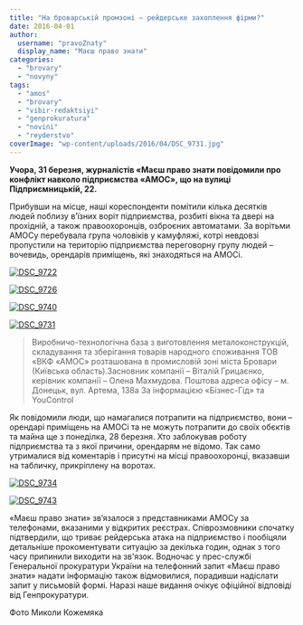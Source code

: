```yaml
---
title: "На броварській промзоні – рейдерське захоплення фірми?"
date: 2016-04-01
author: 
  username: "pravoZnaty"
  display_name: "Маєш право знати"
categories: 
  - "brovary"
  - "novyny"
tags: 
  - "amos"
  - "brovary"
  - "vibir-redaktsiyi"
  - "genprokuratura"
  - "novini"
  - "reyderstvo"
coverImage: "wp-content/uploads/2016/04/DSC_9731.jpg"
---
```


**Учора, 31 березня, журналістів «Маєш право знати повідомили про конфлікт навколо підприємства «АМОС», що на вулиці Підприємницькій, 22.**

Прибувши на місце, наші кореспонденти помітили кілька десятків людей поблизу в’їзних воріт підприємства, розбиті вікна та двері на прохідній, а також правоохоронців, озброєних автоматами. За ворітьми АМОСу перебувала група чоловіків у камуфляжі, котрі невдовзі пропустили на територію підприємства переговорну групу людей – вочевидь, орендарів приміщень, які знаходяться на АМОСі.

[![DSC_9722](https://mpz.brovary.org/wp-content/uploads/2016/04/DSC_9722.jpg)](https://mpz.brovary.org/wp-content/uploads/2016/04/DSC_9722.jpg)

[![DSC_9726](https://mpz.brovary.org/wp-content/uploads/2016/04/DSC_9726.jpg)](https://mpz.brovary.org/wp-content/uploads/2016/04/DSC_9726.jpg)

[![DSC_9740](https://mpz.brovary.org/wp-content/uploads/2016/04/DSC_9740.jpg)](https://mpz.brovary.org/wp-content/uploads/2016/04/DSC_9740.jpg)

[![DSC_9731](https://mpz.brovary.org/wp-content/uploads/2016/04/DSC_9731.jpg)](https://mpz.brovary.org/wp-content/uploads/2016/04/DSC_9731.jpg)

> Виробничо-технологічна база з виготовлення металоконструкцій, складування та зберігання товарів народного споживання ТОВ «ВКФ «АМОС» розташована в промисловій зоні міста Бровари (Київська область).Засновник компанії – Віталій Грицаєнко, керівник компанії – Олена Махмудова. Поштова адреса офісу – м. Донецьк, вул. Артема, 138а За інформацією «Бізнес-Гід» та YouControl

Як повідомили люди, що намагалися потрапити на підприємство, вони – орендарі приміщень на АМОСі та не можуть потрапити до своїх обєктів та майна ще з понеділка, 28 березня. Хто заблокував роботу підприємства та з якої причини, орендарям не відомо. Так само утрималися від коментарів і присутні на місці правоохоронці, вказавши на табличку, прикріплену на воротах.

[![DSC_9734](https://mpz.brovary.org/wp-content/uploads/2016/04/DSC_9734.jpg)](https://mpz.brovary.org/wp-content/uploads/2016/04/DSC_9734.jpg)

[![DSC_9743](https://mpz.brovary.org/wp-content/uploads/2016/04/DSC_9743.jpg)](https://mpz.brovary.org/wp-content/uploads/2016/04/DSC_9743.jpg)

«Маєш право знати» зв’язалося з представниками АМОСу за телефонами, вказаними у відкритих реєстрах. Співрозмовники спочатку підтвердили, що триває рейдерська атака на підприємство і пообіцяли детальніше прокоментувати ситуацію за декілька годин, однак з того часу припинили виходити на зв'язок. Водночас у прес-службі Генеральної прокуратури України на телефонний запит «Маєш право знати» надати інформацію також відмовилися, порадивши надіслати запит у письмовій формі. Наразі наше видання очікує офіційної відповіді від Генпрокуратури.

Фото Миколи Кожемяка
